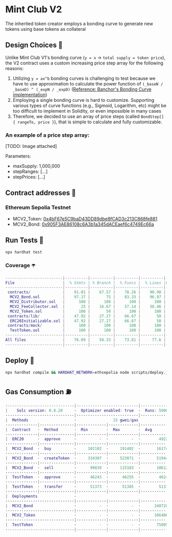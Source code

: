 # Mint Club V2
The inherited token creator employs a bonding curve to generate new tokens using base tokens as collateral

## Design Choices 📐
Unlike Mint Club V1's bonding curve (`y = x` -> `total supply = token price`), the V2 contract uses a custom increasing price step array for the following reasons:
1. Utilizing `y = ax^b` bonding curves is challenging to test because we have to use approximation to calculate the power function of `(_baseN / _baseD) ^ (_expN / _expD)` ([Reference: Banchor's Bonding Curve implementation](https://github.com/relevant-community/bonding-curve/blob/master/contracts/Power.sol))
2. Employing a single bonding curve is hard to customize. Supporting various types of curve functions (e.g., Sigmoid, Logarithm, etc) might be too difficult to implement in Solidity, or even impossible in many cases
3. Therefore, we decided to use an array of price steps (called `BondStep[] { rangeTo, price }`), that is simple to calculate and fully customizable.

### An example of a price step array:
[TODO: Image attached]

Parameters:
- maxSupply: 1,000,000
- stepRanges: [...]
- stepPrices: [...]

## Contract addresses 📜
### Ethereum Sepolia Testnet
- MCV2_Token: [0x4bF67e5C9baD43DD89dbe8fCAD3c213C868fe881](https://sepolia.etherscan.io/address/0x4bF67e5C9baD43DD89dbe8fCAD3c213C868fe881#code)
- MCV2_Bond: [0x905F3AE86108c6A3b1a345dACEaef6c4749Ec66a](https://sepolia.etherscan.io/address/0x905F3AE86108c6A3b1a345dACEaef6c4749Ec66a#code)

## Run Tests 🧪
```bash
npx hardhat test
```

### Coverage ☂️
```m
-------------------------|----------|----------|----------|----------|----------------|
File                     |  % Stmts | % Branch |  % Funcs |  % Lines |Uncovered Lines |
-------------------------|----------|----------|----------|----------|----------------|
 contracts/              |    91.01 |    67.57 |    78.26 |    90.98 |                |
  MCV2_Bond.sol          |    97.37 |       75 |    83.33 |    96.97 |    137,141,162 |
  MCV2_Distributor.sol   |      100 |      100 |      100 |      100 |                |
  MCV2_FeeCollector.sol  |       25 |    16.67 |    57.14 |    38.46 |... 35,37,47,55 |
  MCV2_Token.sol         |      100 |       50 |      100 |      100 |                |
 contracts/lib/          |    47.92 |    27.27 |    66.67 |       50 |                |
  ERC20Initializable.sol |    47.92 |    27.27 |    66.67 |       50 |... 297,298,299 |
 contracts/mock/         |      100 |      100 |      100 |      100 |                |
  TestToken.sol          |      100 |      100 |      100 |      100 |                |
-------------------------|----------|----------|----------|----------|----------------|
All files                |    76.09 |    58.33 |    73.81 |     77.6 |                |
-------------------------|----------|----------|----------|----------|----------------|
```

## Deploy 🚀
```bash
npx hardhat compile && HARDHAT_NETWORK=ethsepolia node scripts/deploy.js
```

## Gas Consumption ⛽️
```m
·-----------------------------|---------------------------|---------------|-----------------------------·
|    Solc version: 0.8.20     ·  Optimizer enabled: true  ·  Runs: 50000  ·  Block limit: 30000000 gas  │
······························|···························|···············|······························
|  Methods                    ·                15 gwei/gas                ·       1886.78 usd/eth       │
··············|···············|·············|·············|···············|···············|··············
|  Contract   ·  Method       ·  Min        ·  Max        ·  Avg          ·  # calls      ·  usd (avg)  │
··············|···············|·············|·············|···············|···············|··············
|  ERC20      ·  approve      ·          -  ·          -  ·        49222  ·           15  ·       1.39  │
··············|···············|·············|·············|···············|···············|··············
|  MCV2_Bond  ·  buy          ·     102102  ·     191402  ·       161747  ·           48  ·       4.58  │
··············|···············|·············|·············|···············|···············|··············
|  MCV2_Bond  ·  createToken  ·     334307  ·     523071  ·       519441  ·           52  ·      14.70  │
··············|···············|·············|·············|···············|···············|··············
|  MCV2_Bond  ·  sell         ·      99839  ·     115103  ·       106124  ·           17  ·       3.00  │
··············|···············|·············|·············|···············|···············|··············
|  TestToken  ·  approve      ·      46243  ·      46255  ·        46244  ·           32  ·       1.31  │
··············|···············|·············|·············|···············|···············|··············
|  TestToken  ·  transfer     ·      51373  ·      51385  ·        51374  ·           32  ·       1.45  │
··············|···············|·············|·············|···············|···············|··············
|  Deployments                ·                                           ·  % of limit   ·             │
······························|·············|·············|···············|···············|··············
|  MCV2_Bond                  ·          -  ·          -  ·      2407284  ·          8 %  ·      68.13  │
······························|·············|·············|···············|···············|··············
|  MCV2_Token                 ·          -  ·          -  ·      1064865  ·        3.5 %  ·      30.14  │
······························|·············|·············|···············|···············|··············
|  TestToken                  ·          -  ·          -  ·       758959  ·        2.5 %  ·      21.48  │
·-----------------------------|-------------|-------------|---------------|---------------|-------------·
```